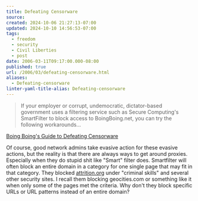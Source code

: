 ```yaml
---
title: Defeating Censorware
source: 
created: 2024-10-06 21:27:13-07:00
updated: 2024-10-10 14:56:53-07:00
tags:
  - freedom
  - security
  - Civil Liberties
  - post
date: 2006-03-11T09:17:00.000-08:00
published: true
url: /2006/03/defeating-censorware.html
aliases:
  - Defeating-censorware
linter-yaml-title-alias: Defeating-censorware
---
```



>   
> If your employer or corrupt, undemocratic, dictator-based government uses a filtering service such as Secure Computing's SmartFilter to block access to BoingBoing.net, you can try the following workarounds...  

  
  
[Boing Boing's Guide to Defeating Censorware](https://www.boingboing.net/censorroute.html "Boing Boing's Guide to Defeating Censorware")  
  
Of course, good network admins take evasive action for these evasive actions, but the reality is that there are always ways to get around proxies. Especially when they do stupid shit like "Smart" filter does. Smartfilter will often block an entire domain in a category for one single page that may fit in that category. They blocked [attrition.org](https://attrition.org) under "criminal skills" and several other security sites. I recall them blocking geocities.com or something like it when only some of the pages met the criteria. Why don't they block specific URLs or URL patterns instead of an entire domain?